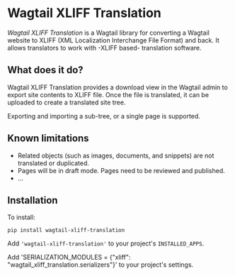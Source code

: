 # Wagtail XLIFF Translation

_Wagtail XLIFF Translation_ is a Wagtail library for converting a Wagtail website to XLIFF (XML Localization Interchange File Format) and back.
It allows translators to work with -XLIFF based- translation software.

## What does it do?

Wagtail XLIFF Translation provides a download view in the Wagtail admin to export site contents to XLIFF file.
Once the file is translated, it can be uploaded to create a translated site tree.

Exporting and importing a sub-tree, or a single page is supported.

## Known limitations

- Related objects (such as images, documents, and snippets) are not translated or duplicated.
- Pages will be in draft mode. Pages need to be reviewed and published.
- ...

## Installation

To install:

```shell
pip install wagtail-xliff-translation
```

Add `'wagtail-xliff-translation'` to your project's `INSTALLED_APPS`.

Add 'SERIALIZATION_MODULES = {"xliff": "wagtail_xliff_translation.serializers"}' to your project's settings.
